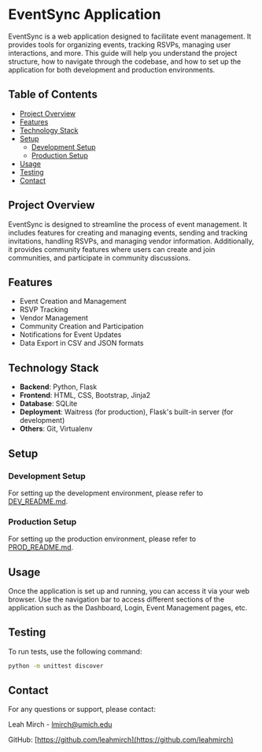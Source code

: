 # EventSync Application

EventSync is a web application designed to facilitate event management. It provides tools for organizing events, tracking RSVPs, managing user interactions, and more. This guide will help you understand the project structure, how to navigate through the codebase, and how to set up the application for both development and production environments.

## Table of Contents

- [Project Overview](#project-overview)
- [Features](#features)
- [Technology Stack](#technology-stack)
- [Setup](#setup)
  - [Development Setup](#development-setup)
  - [Production Setup](#production-setup)
- [Usage](#usage)
- [Testing](#testing)
- [Contact](#contact)

## Project Overview

EventSync is designed to streamline the process of event management. It includes features for creating and managing events, sending and tracking invitations, handling RSVPs, and managing vendor information. Additionally, it provides community features where users can create and join communities, and participate in community discussions.

## Features

- Event Creation and Management
- RSVP Tracking
- Vendor Management
- Community Creation and Participation
- Notifications for Event Updates
- Data Export in CSV and JSON formats

## Technology Stack

- **Backend**: Python, Flask
- **Frontend**: HTML, CSS, Bootstrap, Jinja2
- **Database**: SQLite
- **Deployment**: Waitress (for production), Flask's built-in server (for development)
- **Others**: Git, Virtualenv

## Setup

### Development Setup

For setting up the development environment, please refer to [DEV_README.md](DEV_README.md).

### Production Setup

For setting up the production environment, please refer to [PROD_README.md](PROD_README.md).

## Usage

Once the application is set up and running, you can access it via your web browser. Use the navigation bar to access different sections of the application such as the Dashboard, Login, Event Management pages, etc.

## Testing

To run tests, use the following command:
```bash
python -m unittest discover
```

## Contact

For any questions or support, please contact:

Leah Mirch - [lmirch@umich.edu](mailto:lmirch@umich.edu)

GitHub: [https://github.com/leahmirch](https://github.com/leahmirch)
